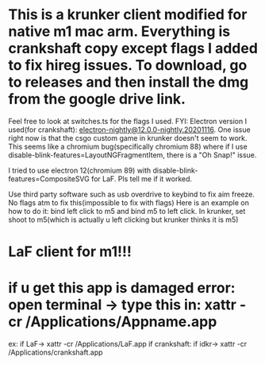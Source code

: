 # This is a krunker client modified for native m1 mac arm. Everything is crankshaft copy except flags I added to fix hireg issues. To download, go to releases and then install the dmg from the google drive link. 
 Feel free to look at switches.ts for the flags I used. 
 FYI: Electron version I used(for crankshaft): electron-nightly@12.0.0-nightly.20201116. 
 One issue right now is that the csgo custom game in krunker doesn't seem to work. This seems like a chromium bug(specifically chromium 88) where if I use disable-blink-features=LayoutNGFragmentItem, there is a "Oh Snap!" issue. 
 
 I tried to use electron 12(chromium 89) with disable-blink-features=CompositeSVG for LaF. Pls tell me if it worked.
 
Use third party software such as usb overdrive to keybind to fix aim freeze. No flags atm to fix this(impossible to fix with flags)
Here is an example on how to do it: bind left click to m5 and bind m5 to left click. In krunker, set shoot to m5(which is actually u left clicking but krunker thinks it is m5)

# LaF client for m1!!!

# if u get this app is damaged error: open terminal -> type this in: xattr -cr /Applications/Appname.app
ex: if LaF-> xattr -cr /Applications/LaF.app
if crankshaft: if idkr-> xattr -cr /Applications/crankshaft.app

